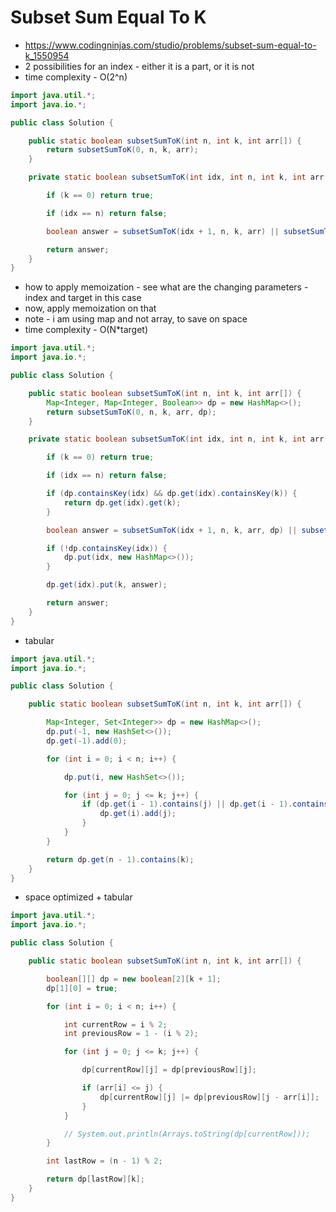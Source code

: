 # Subset Sum Equal To K

- https://www.codingninjas.com/studio/problems/subset-sum-equal-to-k_1550954
- 2 possibilities for an index - either it is a part, or it is not
- time complexity - O(2^n)

```java
import java.util.*;
import java.io.*;

public class Solution {

    public static boolean subsetSumToK(int n, int k, int arr[]) {
        return subsetSumToK(0, n, k, arr);
    }

    private static boolean subsetSumToK(int idx, int n, int k, int arr[]) {

        if (k == 0) return true;

        if (idx == n) return false;

        boolean answer = subsetSumToK(idx + 1, n, k, arr) || subsetSumToK(idx + 1, n, k - arr[idx], arr);

        return answer;
    }
}
```

- how to apply memoization - see what are the changing parameters - index and target in this case
- now, apply memoization on that
- note - i am using map and not array, to save on space
- time complexity - O(N*target)

```java
import java.util.*;
import java.io.*;

public class Solution {

    public static boolean subsetSumToK(int n, int k, int arr[]) {
        Map<Integer, Map<Integer, Boolean>> dp = new HashMap<>();
        return subsetSumToK(0, n, k, arr, dp);
    }

    private static boolean subsetSumToK(int idx, int n, int k, int arr[], Map<Integer, Map<Integer, Boolean>> dp) {

        if (k == 0) return true;

        if (idx == n) return false;

        if (dp.containsKey(idx) && dp.get(idx).containsKey(k)) {
            return dp.get(idx).get(k);
        }

        boolean answer = subsetSumToK(idx + 1, n, k, arr, dp) || subsetSumToK(idx + 1, n, k - arr[idx], arr, dp);

        if (!dp.containsKey(idx)) {
            dp.put(idx, new HashMap<>());
        }

        dp.get(idx).put(k, answer);

        return answer;
    }
}
```

- tabular 

```java
import java.util.*;
import java.io.*;

public class Solution {

    public static boolean subsetSumToK(int n, int k, int arr[]) {

        Map<Integer, Set<Integer>> dp = new HashMap<>();
        dp.put(-1, new HashSet<>());
        dp.get(-1).add(0);

        for (int i = 0; i < n; i++) {

            dp.put(i, new HashSet<>());

            for (int j = 0; j <= k; j++) {
                if (dp.get(i - 1).contains(j) || dp.get(i - 1).contains(j - arr[i])) {
                    dp.get(i).add(j);
                }
            }
        }

        return dp.get(n - 1).contains(k);
    }
}
```

- space optimized + tabular

```java
import java.util.*;
import java.io.*;

public class Solution {

    public static boolean subsetSumToK(int n, int k, int arr[]) {

        boolean[][] dp = new boolean[2][k + 1];
        dp[1][0] = true;

        for (int i = 0; i < n; i++) {

            int currentRow = i % 2;
            int previousRow = 1 - (i % 2);

            for (int j = 0; j <= k; j++) {

                dp[currentRow][j] = dp[previousRow][j];

                if (arr[i] <= j) {
                    dp[currentRow][j] |= dp[previousRow][j - arr[i]];
                }
            }

            // System.out.println(Arrays.toString(dp[currentRow]));
        }

        int lastRow = (n - 1) % 2;

        return dp[lastRow][k];
    }
}

```
